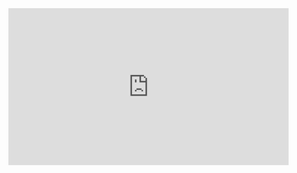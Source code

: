 <iframe width="560" height="315" src="https://www.youtube.com/embed/kjGNsm0mOeg" title="YouTube video player" frameborder="0" allow="accelerometer; autoplay; clipboard-write; encrypted-media; gyroscope; picture-in-picture" allowfullscreen></iframe>
